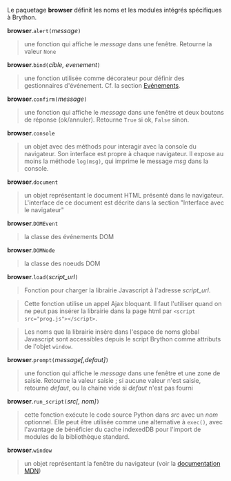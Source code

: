 Le paquetage **browser** définit les noms et les modules intégrés spécifiques
à Brython.

**browser**.`alert(`_message_`)`
> une fonction qui affiche le _message_ dans une fenêtre. Retourne la valeur
> `None`

**browser**.`bind(`_cible, evenement_`)`
> une fonction utilisée comme décorateur pour définir des gestionnaires
> d'événement. Cf. la section [Evénements](events.html).

**browser**.`confirm(`_message_`)`
> une fonction qui affiche le _message_ dans une fenêtre et deux boutons de
> réponse (ok/annuler). Retourne `True` si ok, `False` sinon.

**browser**.`console`
> un objet avec des méthods pour interagir avec la console du navigateur. Son
> interface est propre à chaque navigateur. Il expose au moins la méthode
> `log(msg)`, qui imprime le message _msg_ dans la console.

**browser**.`document`
> un objet représentant le document HTML présenté dans le navigateur.
> L'interface de ce document est décrite dans la section "Interface avec le
> navigateur"

**browser**.`DOMEvent`
> la classe des événements DOM

**browser**.`DOMNode`
> la classe des noeuds DOM

**browser**.`load(`_script\_url_`)`
> Fonction pour charger la librairie Javascript à l'adresse _script\_url_.

> Cette fonction utilise un appel Ajax bloquant. Il faut l'utiliser quand on
> ne peut pas insérer la librairie dans la page html par
> `<script src="prog.js"></script>`.

> Les noms que la librairie insère dans l'espace de noms global Javascript
> sont accessibles depuis le script Brython comme attributs de l'objet
> `window`.

**browser**.`prompt(`_message[,defaut]_`)`
> une fonction qui affiche le _message_ dans une fenêtre et une zone de
> saisie. Retourne la valeur saisie ; si aucune valeur n'est saisie, retourne
> _defaut_, ou la chaine vide si _defaut_ n'est pas fourni

**browser**.`run_script(`_src[, nom]_`)`
> cette fonction exécute le code source Python dans _src_ avec un _nom_
> optionnel. Elle peut être utilisée comme une alternative à `exec()`, avec
> l'avantage de bénéficier du cache indexedDB pour l'import de modules de la
> bibliothèque standard.

**browser**.`window`
> un objet représentant la fenêtre du navigateur (voir la
> [documentation MDN](https://developer.mozilla.org/fr/docs/Web/API/Window))
